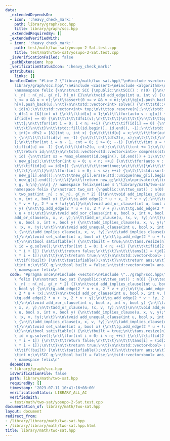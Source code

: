 ```yaml
---
data:
  _extendedDependsOn:
  - icon: ':heavy_check_mark:'
    path: library/graph/scc.hpp
    title: library/graph/scc.hpp
  _extendedRequiredBy: []
  _extendedVerifiedWith:
  - icon: ':heavy_check_mark:'
    path: test/math/two-sat/yosupo-2-Sat.test.cpp
    title: test/math/two-sat/yosupo-2-Sat.test.cpp
  _isVerificationFailed: false
  _pathExtension: hpp
  _verificationStatusIcon: ':heavy_check_mark:'
  attributes:
    links: []
  bundledCode: "#line 2 \"library/math/two-sat.hpp\"\n#include <vector>\n#line 3 \"\
    library/graph/scc.hpp\"\n#include <cassert>\n#include <algorithm>\n#include <functional>\n\
    \nnamespace felix {\n\nstruct SCC {\npublic:\n\tSCC() : n(0) {}\n\texplicit SCC(int\
    \ _n) : n(_n), g(_n), h(_n) {}\n\n\tvoid add_edge(int u, int v) {\n\t\tassert(0\
    \ <= u && u < n);\n\t\tassert(0 <= v && v < n);\n\t\tg[u].push_back(v);\n\t\t\
    h[v].push_back(u);\n\t}\n\n\tstd::vector<int> solve() {\n\t\tstd::vector<int>\
    \ id(n);\n\t\tstd::vector<int> top;\n\t\ttop.reserve(n);\n\t\tstd::function<void(int)>\
    \ dfs1 = [&](int u) {\n\t\t\tid[u] = 1;\n\t\t\tfor(auto v : g[u]) {\n\t\t\t\t\
    if(id[v] == 0) {\n\t\t\t\t\tdfs1(v);\n\t\t\t\t}\n\t\t\t}\n\t\t\ttop.push_back(u);\n\
    \t\t};\n\t\tfor(int i = 0; i < n; ++i) {\n\t\t\tif(id[i] == 0) {\n\t\t\t\tdfs1(i);\n\
    \t\t\t}\n\t\t}\n\t\tstd::fill(id.begin(), id.end(), -1);\n\t\tstd::function<void(int,\
    \ int)> dfs2 = [&](int u, int x) {\n\t\t\tid[u] = x;\n\t\t\tfor(auto v : h[u])\
    \ {\n\t\t\t\tif(id[v] == -1) {\n\t\t\t\t\tdfs2(v, x);\n\t\t\t\t}\n\t\t\t}\n\t\t\
    };\n\t\tfor(int i = n - 1, cnt = 0; i >= 0; --i) {\n\t\t\tint u = top[i];\n\t\t\
    \tif(id[u] == -1) {\n\t\t\t\tdfs2(u, cnt);\n\t\t\t\tcnt += 1;\n\t\t\t}\n\t\t}\n\
    \t\treturn id;\n\t}\n\n\tstd::vector<std::vector<int>> compress(std::vector<int>\
    \ id) {\n\t\tint sz = *max_element(id.begin(), id.end()) + 1;\n\t\tstd::vector<std::vector<int>>\
    \ new_g(sz);\n\t\tfor(int u = 0; u < n; ++u) {\n\t\t\tfor(auto v : g[u]) {\n\t\
    \t\t\tif(id[u] == id[v]) {\n\t\t\t\t\tcontinue;\n\t\t\t\t}\n\t\t\t\tnew_g[id[u]].push_back(id[v]);\n\
    \t\t\t}\n\t\t}\n\t\tfor(int i = 0; i < sz; ++i) {\n\t\t\tstd::sort(new_g[i].begin(),\
    \ new_g[i].end());\n\t\t\tnew_g[i].erase(std::unique(new_g[i].begin(), new_g[i].end()),\
    \ new_g[i].end());\n\t\t}\n\t\treturn new_g;\n\t}\n\nprivate:\n\tint n;\n\tstd::vector<std::vector<int>>\
    \ g, h;\n};\n\n} // namespace felix\n#line 4 \"library/math/two-sat.hpp\"\n\n\
    namespace felix {\n\nstruct two_sat {\npublic:\n\ttwo_sat() : n(0) {}\n\texplicit\
    \ two_sat(int _n) : n(_n), g(_n * 2) {}\n\n\tvoid add_implies_clause(int u, bool\
    \ x, int v, bool y) {\n\t\tg.add_edge(2 * u + x, 2 * v + y);\n\t\tg.add_edge(2\
    \ * v + !y, 2 * u + !x);\n\t}\n\n\tvoid add_or_clause(int u, bool x, int v, bool\
    \ y) {\n\t\tg.add_edge(2 * u + !x, 2 * v + y);\n\t\tg.add_edge(2 * v + !y, 2 *\
    \ u + x);\n\t}\n\n\tvoid add_xor_clause(int u, bool x, int v, bool y) {\n\t\t\
    add_or_clause(u, x, v, y);\n\t\tadd_or_clause(u, !x, v, !y);\n\t}\n\n\tvoid add_equal_clause(int\
    \ u, bool x, int v, bool y) {\n\t\tadd_implies_clause(u, x, v, y);\n\t\tadd_implies_clause(u,\
    \ !x, v, !y);\n\t}\n\n\tvoid add_unequal_clause(int u, bool x, int v, bool y)\
    \ {\n\t\tadd_implies_clause(u, x, v, !y);\n\t\tadd_implies_clause(u, !x, v, y);\n\
    \t}\n\n\tvoid set_value(int u, bool x) {\n\t\tg.add_edge(2 * u + !x, 2 * u + x);\n\
    \t}\n\n\tbool satisfiable() {\n\t\tbuilt = true;\n\t\tans.resize(n);\n\t\tauto\
    \ id = g.solve();\n\t\tfor(int i = 0; i < n; ++i) {\n\t\t\tif(id[2 * i] == id[2\
    \ * i + 1]) {\n\t\t\t\treturn false;\n\t\t\t}\n\t\t\tans[i] = (id[2 * i] < id[2\
    \ * i + 1]);\n\t\t}\n\t\treturn true;\n\t}\n\n\tstd::vector<bool> answer() {\n\
    \t\tif(!built) {\n\t\t\tsatisfiable();\n\t\t}\n\t\treturn ans;\n\t}\n\nprivate:\n\
    \tint n;\n\tSCC g;\n\tbool built = false;\n\tstd::vector<bool> ans;\n};\n\n} //\
    \ namespace felix\n"
  code: "#pragma once\n#include <vector>\n#include \"../graph/scc.hpp\"\n\nnamespace\
    \ felix {\n\nstruct two_sat {\npublic:\n\ttwo_sat() : n(0) {}\n\texplicit two_sat(int\
    \ _n) : n(_n), g(_n * 2) {}\n\n\tvoid add_implies_clause(int u, bool x, int v,\
    \ bool y) {\n\t\tg.add_edge(2 * u + x, 2 * v + y);\n\t\tg.add_edge(2 * v + !y,\
    \ 2 * u + !x);\n\t}\n\n\tvoid add_or_clause(int u, bool x, int v, bool y) {\n\t\
    \tg.add_edge(2 * u + !x, 2 * v + y);\n\t\tg.add_edge(2 * v + !y, 2 * u + x);\n\
    \t}\n\n\tvoid add_xor_clause(int u, bool x, int v, bool y) {\n\t\tadd_or_clause(u,\
    \ x, v, y);\n\t\tadd_or_clause(u, !x, v, !y);\n\t}\n\n\tvoid add_equal_clause(int\
    \ u, bool x, int v, bool y) {\n\t\tadd_implies_clause(u, x, v, y);\n\t\tadd_implies_clause(u,\
    \ !x, v, !y);\n\t}\n\n\tvoid add_unequal_clause(int u, bool x, int v, bool y)\
    \ {\n\t\tadd_implies_clause(u, x, v, !y);\n\t\tadd_implies_clause(u, !x, v, y);\n\
    \t}\n\n\tvoid set_value(int u, bool x) {\n\t\tg.add_edge(2 * u + !x, 2 * u + x);\n\
    \t}\n\n\tbool satisfiable() {\n\t\tbuilt = true;\n\t\tans.resize(n);\n\t\tauto\
    \ id = g.solve();\n\t\tfor(int i = 0; i < n; ++i) {\n\t\t\tif(id[2 * i] == id[2\
    \ * i + 1]) {\n\t\t\t\treturn false;\n\t\t\t}\n\t\t\tans[i] = (id[2 * i] < id[2\
    \ * i + 1]);\n\t\t}\n\t\treturn true;\n\t}\n\n\tstd::vector<bool> answer() {\n\
    \t\tif(!built) {\n\t\t\tsatisfiable();\n\t\t}\n\t\treturn ans;\n\t}\n\nprivate:\n\
    \tint n;\n\tSCC g;\n\tbool built = false;\n\tstd::vector<bool> ans;\n};\n\n} //\
    \ namespace felix\n"
  dependsOn:
  - library/graph/scc.hpp
  isVerificationFile: false
  path: library/math/two-sat.hpp
  requiredBy: []
  timestamp: '2023-07-11 10:41:16+08:00'
  verificationStatus: LIBRARY_ALL_AC
  verifiedWith:
  - test/math/two-sat/yosupo-2-Sat.test.cpp
documentation_of: library/math/two-sat.hpp
layout: document
redirect_from:
- /library/library/math/two-sat.hpp
- /library/library/math/two-sat.hpp.html
title: library/math/two-sat.hpp
---
```


